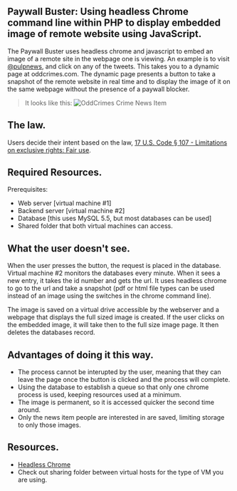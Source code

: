 ## Paywall Buster: Using headless Chrome command line within PHP to display embedded image of remote website using JavaScript.

The Paywall Buster uses headless chrome and javascript to embed an image of a remote site in the webpage one is viewing. An example is to visit [@pulpnews](http://twitter.com/pulpnews), and click on any of the tweets. This takes you to a dynamic page at oddcrimes.com. The dynamic page presents a button to take a snapshot of the remote website in real time and to display the image of it on the same webpage without the presence of a paywall blocker.

>It looks like this: 
>![OddCrimes Crime News Item](https://oddcrimes.com/o/images/paywall_buster1.jpg)

## The law.
Users decide their intent based on the law, [17 U.S. Code § 107 - Limitations on exclusive rights: Fair use](https://www.law.cornell.edu/uscode/text/17/107). 

## Required Resources.
Prerequisites:
  * Web server [virtual machine #1]
  * Backend server [virtual machine #2]
  * Database [this uses MySQL 5.5, but most databases can be used]
  * Shared folder that both virtual machines can access.

## What the user doesn't see.
When the user presses the button, the request is placed in the database. Virtual machine #2 monitors the databases every minute. When it sees a new entry, it takes the id number and gets the url. It uses headless chrome to go to the url and take a snapshot (pdf or html file types can be used instead of an image using the switches in the chrome command line). 

The image is saved on a virtual drive accessible by the webserver and a webpage that displays the full sized image is created.  If the user clicks on the embedded image, it will take then to the full size image page. It then deletes the databases record.

## Advantages of doing it this way.
 * The process cannot be interupted by the user, meaning that they can leave the page once the button is clicked and the process will complete.
 * Using the database to establish a queue so that only one chrome process is used, keeping resources used at a minimum.
 * The image is permanent, so it is accessed quicker the second time around.
 * Only the news item people are interested in are saved, limiting storage to only those images.

## Resources.
* [Headless Chrome](https://developers.google.com/web/updates/2017/04/headless-chrome?hl=cat)
* Check out sharing folder between virtual hosts for the type of VM you are using.
